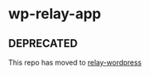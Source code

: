 # wp-relay-app

## DEPRECATED

This repo has moved to [relay-wordpress](https://github.com/staylor/graphql-wordpress/tree/master/packages/relay-wordpress)
